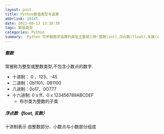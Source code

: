 ```yaml
---
layout: post
title: Python数值类型与运算
abbrlink: 10145
date: 2022-08-13 13:38:38
tags: 数值类型
categories: Python
summary:  Python 可参数数学运算的类型主要是三种:整数(int),浮点数(float),复数(complex).
---
```

##### 整数
常被称为整型或整数类型,不包含小数点的数字.

- 十进制： 0 、123、-45
- 二进制：0b1101、0B1100
- 八进制：0o17、0O777
- 十六进制: 0 x ff、0 x 123456789ABCDEF
  - 布尔类为整数的子类

##### 浮点数（float, 实数）
十进制表示
由整数部分、小数点与小数部分组成

